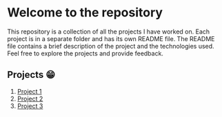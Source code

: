 <!-- welcome to the repository-->
# Welcome to the repository
This repository is a collection of all the projects I have worked on. Each project is in a separate folder and has its own README file. The README file contains a brief description of the project and the technologies used. Feel free to explore the projects and provide feedback.

## Projects 😁 
1. [Project 1](./project1/README.md)
2. [Project 2](./project2/README.md)
3. [Project 3](./project3/README.md)
